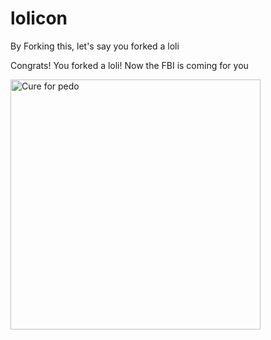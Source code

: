 # lolicon
By Forking this, let's say you forked a loli

Congrats! You forked a loli! Now the FBI is coming for you

<img width="400" height="400" src="https://cdn.discordapp.com/attachments/644171852209717248/916211700548632616/259640534_10217285720689677_5892241798855617693_n.jpg" alt="Cure for pedo" />
